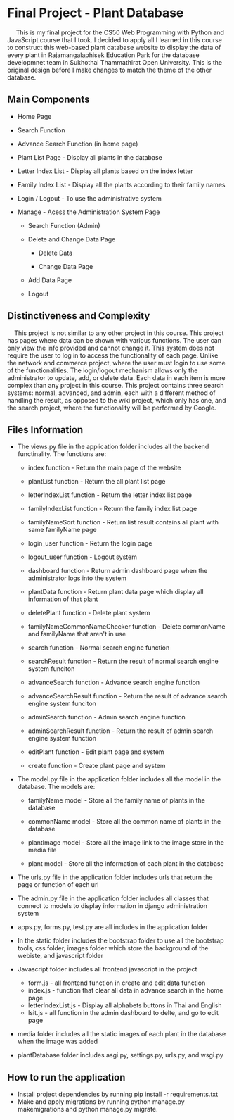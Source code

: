 # Final Project - Plant Database

&nbsp;&nbsp;&nbsp;&nbsp; This is my final project for the CS50 Web Programming with Python and JavaScript course that I took. I decided to apply all I learned in this course to construct this web-based plant database website to display the data of every plant in Rajamangalaphisek Education Park for the database developmnet team in Sukhothai Thammathirat Open University. This is the original design before I make changes to match the theme of the other database.

## Main Components

* Home Page

* Search Function

* Advance Search Function (in home page)

* Plant List Page - Display all plants in the database

* Letter Index List - Display all plants based on the index letter

* Family Index List - Display all the plants according to their family names

* Login / Logout - To use the administrative system

* Manage - Acess the Administration System Page

    * Search Function (Admin)

    * Delete and Change Data Page

        * Delete Data

        * Change Data Page

    * Add Data Page

    * Logout

## Distinctiveness and Complexity

&nbsp;&nbsp;&nbsp;&nbsp;This project is not similar to any other project in this course. This project has pages where data can be shown with various functions. The user can only view the info provided and cannot change it. This system does not require the user to log in to access the functionality of each page. Unlike the network and commerce project, where the user must login to use some of the functionalities. The login/logout mechanism allows only the administrator to update, add, or delete data. Each data in each item is more complex than any project in this course. This project contains three search systems: normal, advanced, and admin, each with a different method of handling the result, as opposed to the wiki project, which only has one, and the search project, where the functionality will be performed by Google.

## Files Information

* The views.py file in the application folder includes all the backend functinality. The functions are:

    * index function - Return the main page of the website

    * plantList function - Return the all plant list page

    * letterIndexList function - Return the letter index list page 

    * familyIndexList function - Return the family index list page

    * familyNameSort function - Return list result contains all plant with same familyName page

    * login_user function - Return the login page

    * logout_user function - Logout system

    * dashboard function - Return admin dashboard page when the administrator logs into the system

    * plantData function - Return plant data page which display all information of that plant

    * deletePlant function - Delete plant system

    * familyNameCommonNameChecker function - Delete commonName and familyName that aren't in use

    * search function - Normal search engine function 

    * searchResult function - Return the result of normal search engine system funciton

    * advanceSearch function - Advance search engine function

    * advanceSearchResult function - Return the result of advance search engine system funciton

    * adminSearch function - Admin search engine function

    * adminSearchResult function -  Return the result of admin search engine system function
    
    * editPlant function - Edit plant page and system

    * create function - Create plant page and system

* The model.py file in the application folder includes all the model in the database. The models are:

    * familyName model - Store all the family name of plants in the database

    * commonName model - Store all the common name of plants in the database
    
    * plantImage model  - Store all the image link to the image store in the media file

    * plant model - Store all the information of each plant in the database

* The urls.py file in the application folder includes urls that return the page or function of each url

* The admin.py file in the application folder includes all classes that connect to models to display information in django administration system

* apps.py, forms.py, test.py are all includes in the application folder

* In the static folder includes the bootstrap folder to use all the bootstrap tools, css folder, images folder which store the background of the webiste, and javascript folder

* Javascript folder includes all frontend javascript in the project
    * form.js - all frontend function in create and edit data function
    * index.js - function that clear all data in advance search in the home page
    * letterIndexList.js - Display all alphabets buttons in Thai and English
    * lsit.js - all function in the admin dashboard to delte, and go to edit page

* media folder includes all the static images of each plant in the database when the image was added

* plantDatabase folder includes asgi.py, settings.py, urls.py, and wsgi.py

## How to run the application
* Install project dependencies by running pip install -r requirements.txt
* Make and apply migrations by running python manage.py makemigrations and python manage.py migrate.
